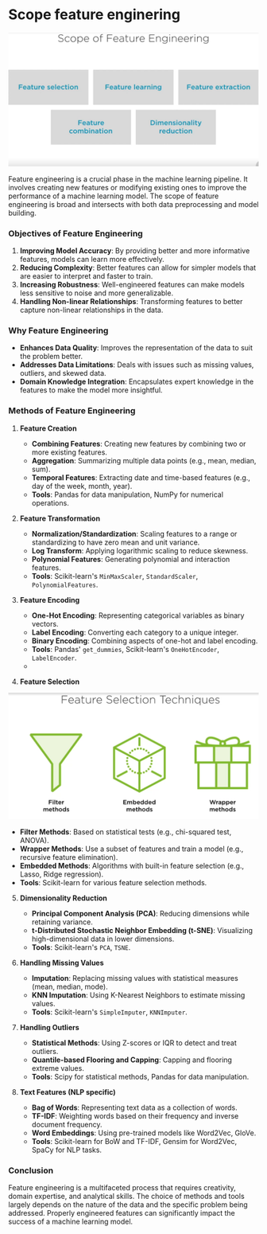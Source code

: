 # Scope feature enginering

![Alt Text](assets/scope-feature-eng.png)

Feature engineering is a crucial phase in the machine learning pipeline. It involves creating new features or modifying existing ones to improve the performance of a machine learning model. The scope of feature engineering is broad and intersects with both data preprocessing and model building.

### Objectives of Feature Engineering
1. **Improving Model Accuracy**: By providing better and more informative features, models can learn more effectively.
2. **Reducing Complexity**: Better features can allow for simpler models that are easier to interpret and faster to train.
3. **Increasing Robustness**: Well-engineered features can make models less sensitive to noise and more generalizable.
4. **Handling Non-linear Relationships**: Transforming features to better capture non-linear relationships in the data.

### Why Feature Engineering

- **Enhances Data Quality**: Improves the representation of the data to suit the problem better.
- **Addresses Data Limitations**: Deals with issues such as missing values, outliers, and skewed data.
- **Domain Knowledge Integration**: Encapsulates expert knowledge in the features to make the model more insightful.

### Methods of Feature Engineering

1. **Feature Creation**
   - **Combining Features**: Creating new features by combining two or more existing features.
   - **Aggregation**: Summarizing multiple data points (e.g., mean, median, sum).
   - **Temporal Features**: Extracting date and time-based features (e.g., day of the week, month, year).
   - **Tools**: Pandas for data manipulation, NumPy for numerical operations.

2. **Feature Transformation**
   - **Normalization/Standardization**: Scaling features to a range or standardizing to have zero mean and unit variance.
   - **Log Transform**: Applying logarithmic scaling to reduce skewness.
   - **Polynomial Features**: Generating polynomial and interaction features.
   - **Tools**: Scikit-learn's `MinMaxScaler`, `StandardScaler`, `PolynomialFeatures`.

3. **Feature Encoding**
   - **One-Hot Encoding**: Representing categorical variables as binary vectors.
   - **Label Encoding**: Converting each category to a unique integer.
   - **Binary Encoding**: Combining aspects of one-hot and label encoding.
   - **Tools**: Pandas' `get_dummies`, Scikit-learn's `OneHotEncoder`, `LabelEncoder`.
   - 

4. **Feature Selection**

![Alt Text](assets/feature-selection-techniques.png)

   - **Filter Methods**: Based on statistical tests (e.g., chi-squared test, ANOVA).
   - **Wrapper Methods**: Use a subset of features and train a model (e.g., recursive feature elimination).
   - **Embedded Methods**: Algorithms with built-in feature selection (e.g., Lasso, Ridge regression).
   - **Tools**: Scikit-learn for various feature selection methods.

5. **Dimensionality Reduction**
   - **Principal Component Analysis (PCA)**: Reducing dimensions while retaining variance.
   - **t-Distributed Stochastic Neighbor Embedding (t-SNE)**: Visualizing high-dimensional data in lower dimensions.
   - **Tools**: Scikit-learn's `PCA`, `TSNE`.

6. **Handling Missing Values**
   - **Imputation**: Replacing missing values with statistical measures (mean, median, mode).
   - **KNN Imputation**: Using K-Nearest Neighbors to estimate missing values.
   - **Tools**: Scikit-learn's `SimpleImputer`, `KNNImputer`.

7. **Handling Outliers**
   - **Statistical Methods**: Using Z-scores or IQR to detect and treat outliers.
   - **Quantile-based Flooring and Capping**: Capping and flooring extreme values.
   - **Tools**: Scipy for statistical methods, Pandas for data manipulation.

8. **Text Features (NLP specific)**
   - **Bag of Words**: Representing text data as a collection of words.
   - **TF-IDF**: Weighting words based on their frequency and inverse document frequency.
   - **Word Embeddings**: Using pre-trained models like Word2Vec, GloVe.
   - **Tools**: Scikit-learn for BoW and TF-IDF, Gensim for Word2Vec, SpaCy for NLP tasks.

### Conclusion

Feature engineering is a multifaceted process that requires creativity, domain expertise, and analytical skills. The choice of methods and tools largely depends on the nature of the data and the specific problem being addressed. Properly engineered features can significantly impact the success of a machine learning model.